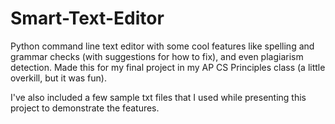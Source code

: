 # Smart-Text-Editor
Python command line text editor with some cool features like spelling and grammar checks (with suggestions for how to fix), and even plagiarism detection. Made this for my final project in my AP CS Principles class (a little overkill, but it was fun).

I've also included a few sample txt files that I used while presenting this project to demonstrate the features.
